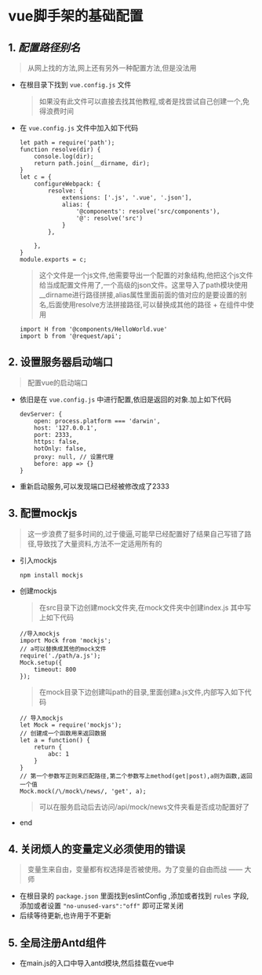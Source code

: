 # vue脚手架的基础配置
## 1. *配置路径别名*
   >从网上找的方法,网上还有另外一种配置方法,但是没法用
   + 在根目录下找到 `vue.config.js` 文件
        >如果没有此文件可以直接去找其他教程,或者是找尝试自己创建一个,免得浪费时间
   + 在 `vue.config.js` 文件中加入如下代码
        > 
        ``` 
        let path = require('path');
        function resolve(dir) {
            console.log(dir);
            return path.join(__dirname, dir);
        }
        let c = {
            configureWebpack: {
                resolve: {
                    extensions: ['.js', '.vue', '.json'],
                    alias: {
                        '@components': resolve('src/components'),
                        '@': resolve('src')
                    }
                },

            },
        }
        module.exports = c;
        ```
        > 这个文件是一个js文件,他需要导出一个配置的对象结构,他把这个js文件给当成配置文件用了,一个高级的json文件。这里导入了path模块使用__dirname进行路径拼接,alias属性里面前面的值对应的是要设置的别名,后面使用resolve方法拼接路径,可以替换成其他的路径
    + 在组件中使用
        ```
        import H from '@components/HelloWorld.vue'
        import b from '@request/api';
        ```
## 2. 设置服务器启动端口
> 配置vue的启动端口
  + 依旧是在 `vue.config.js` 中进行配置,依旧是返回的对象.加上如下代码
    > 
    ``` 
    devServer: {
        open: process.platform === 'darwin',
        host: '127.0.0.1',
        port: 2333,
        https: false,
        hotOnly: false,
        proxy: null, // 设置代理
        before: app => {}
    }
    ```
   + 重新启动服务,可以发现端口已经被修改成了2333
## 3. 配置mockjs
> 这一步浪费了挺多时间的,过于傻逼,可能早已经配置好了结果自己写错了路径,导致找了大量资料,方法不一定适用所有的
  + 引入mockjs
    > 
    ```
    npm install mockjs
    ```
  + 创建mockjs
    > 在src目录下边创建mock文件夹,在mock文件夹中创建index.js 其中写上如下代码
    ```
    //导入mockjs
    import Mock from 'mockjs';
    // a可以替换成其他的mock文件
    require('./path/a.js'); 
    Mock.setup({
        timeout: 800
    });    
    ```
    > 在mock目录下边创建叫path的目录,里面创建a.js文件,内部写入如下代码
    ```
    // 导入mockjs
    let Mock = require('mockjs');
    // 创建成一个函数用来返回数据
    let a = function() {
        return {
            abc: 1
        }
    }
    // 第一个参数写正则来匹配路径,第二个参数写上method(get|post),a则为函数,返回一个值
    Mock.mock(/\/mock\/news/, 'get', a);
    ```
    > 可以在服务启动后去访问/api/mock/news文件夹看是否成功配置好了
  + end
## 4. 关闭烦人的变量定义必须使用的错误
> 变量生来自由，变量都有权选择是否被使用。为了变量的自由而战   —— 大师 
+ 在根目录的 `package.json` 里面找到eslintConfig ,添加或者找到 `rules` 字段,添加或者设置 `"no-unused-vars":"off"` 即可正常关闭
+ 后续等待更新,也许用于不更新  
## 5. 全局注册Antd组件
  + 在main.js的入口中导入antd模块,然后挂载在vue中
 
